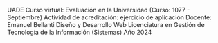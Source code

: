 UADE
Curso virtual: Evaluación en la Universidad (Curso: 1077 - Septiembre)
Actividad de acreditación: ejercicio de aplicación
Docente: Emanuel Bellanti
Diseño y Desarrollo Web
Licenciatura en Gestión de Tecnología de la Información (Sistemas)
 Año 2024
